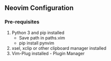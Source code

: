 ## Neovim Configuration

### Pre-requisites
1. Python 3 and pip installed
      * Save path in paths.vim
      * pip install pynvim
2. xsel, xclip or other clipboard manager installed
3. Vim-Plug installed - Plugin Manager
